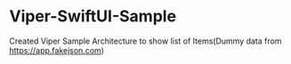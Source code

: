 # Viper-SwiftUI-Sample
Created Viper Sample Architecture to show list of Items(Dummy data from
https://app.fakejson.com)
